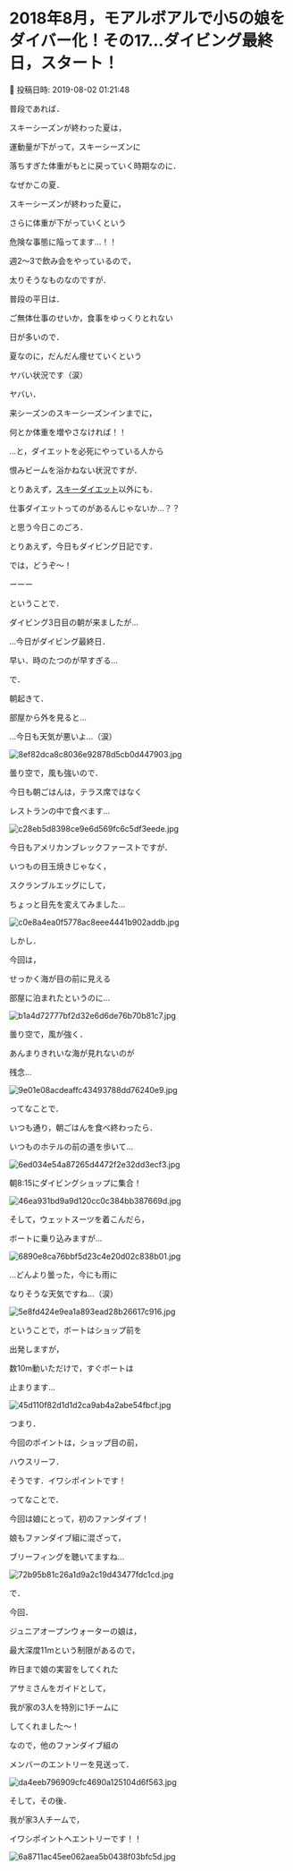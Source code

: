 # 2018年8月，モアルボアルで小5の娘をダイバー化！その17…ダイビング最終日，スタート！

📅 投稿日時: 2019-08-02 01:21:48

普段であれば．


スキーシーズンが終わった夏は，


運動量が下がって，スキーシーズンに


落ちすぎた体重がもとに戻っていく時期なのに．





なぜかこの夏．


スキーシーズンが終わった夏に，


さらに体重が下がっていくという


危険な事態に陥ってます…！！





週2～3で飲み会をやっているので，


太りそうなものなのですが．


普段の平日は．


ご無体仕事のせいか，食事をゆっくりとれない


日が多いので．


夏なのに，だんだん痩せていくという


ヤバい状況です（涙）





ヤバい．


来シーズンのスキーシーズンインまでに，


何とか体重を増やさなければ！！





…と，ダイエットを必死にやっている人から


恨みビームを浴かねない状況ですが．


とりあえず，[スキーダイエット](edd0452732278bcfc87b9419cd5bf3f1e.md)以外にも．


仕事ダイエットってのがあるんじゃないか…？？


と思う今日このごろ．





とりあえず，今日もダイビング日記です．


では，どうぞ～！





ーーー


ということで．


ダイビング3日目の朝が来ましたが…


…今日がダイビング最終日．


早い．時のたつのが早すぎる…





で．


朝起きて．


部屋から外を見ると…


…今日も天気が悪いよ…（涙）




![8ef82dca8c8036e92878d5cb0d447903.jpg](images/8ef82dca8c8036e92878d5cb0d447903.jpg)




曇り空で，風も強いので．


今日も朝ごはんは，テラス席ではなく


レストランの中で食べます…




![c28eb5d8398ce9e6d569fc6c5df3eede.jpg](images/c28eb5d8398ce9e6d569fc6c5df3eede.jpg)




今日もアメリカンブレックファーストですが．


いつもの目玉焼きじゃなく，


スクランブルエッグにして，


ちょっと目先を変えてみました…




![c0e8a4ea0f5778ac8eee4441b902addb.jpg](images/c0e8a4ea0f5778ac8eee4441b902addb.jpg)







しかし．


今回は，


せっかく海が目の前に見える


部屋に泊まれたというのに…




![b1a4d72777bf2d32e6d6de76b70b81c7.jpg](images/b1a4d72777bf2d32e6d6de76b70b81c7.jpg)




曇り空で，風が強く．


あんまりきれいな海が見れないのが


残念…




![9e01e08acdeaffc43493788dd76240e9.jpg](images/9e01e08acdeaffc43493788dd76240e9.jpg)







ってなことで．


いつも通り，朝ごはんを食べ終わったら．


いつものホテルの前の道を歩いて…




![6ed034e54a87265d4472f2e32dd3ecf3.jpg](images/6ed034e54a87265d4472f2e32dd3ecf3.jpg)




朝8:15にダイビングショップに集合！




![46ea931bd9a9d120cc0c384bb387669d.jpg](images/46ea931bd9a9d120cc0c384bb387669d.jpg)




そして，ウェットスーツを着こんだら，


ボートに乗り込みますが…




![6890e8ca76bbf5d23c4e20d02c838b01.jpg](images/6890e8ca76bbf5d23c4e20d02c838b01.jpg)




…どんより曇った，今にも雨に


なりそうな天気ですね…（涙）




![5e8fd424e9ea1a893ead28b26617c916.jpg](images/5e8fd424e9ea1a893ead28b26617c916.jpg)







ということで，ボートはショップ前を


出発しますが，


数10m動いただけで，すぐボートは


止まります…




![45d110f82d1d1d2ca9ab4a2abe54fbcf.jpg](images/45d110f82d1d1d2ca9ab4a2abe54fbcf.jpg)




つまり．


今回のポイントは，ショップ目の前，


ハウスリーフ．


そうです．イワシポイントです！





ってなことで．


今回は娘にとって，初のファンダイブ！


娘もファンダイブ組に混ざって，


ブリーフィングを聴いてますね…




![72b95b81c26a1d9a2c19d43477fdc1cd.jpg](images/72b95b81c26a1d9a2c19d43477fdc1cd.jpg)







で．


今回．


ジュニアオープンウォーターの娘は，


最大深度11mという制限があるので，


昨日まで娘の実習をしてくれた


アサミさんをガイドとして，


我が家の3人を特別に1チームに


してくれました～！





なので，他のファンダイブ組の


メンバーのエントリーを見送って．




![da4eeb796909cfc4690a125104d6f563.jpg](images/da4eeb796909cfc4690a125104d6f563.jpg)







そして，その後．


我が家3人チームで，


イワシポイントへエントリーです！！




![6a8711ac45ee062aea5b0438f03bfc5d.jpg](images/6a8711ac45ee062aea5b0438f03bfc5d.jpg)
